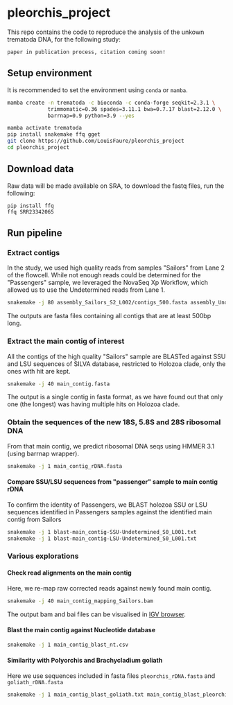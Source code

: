 # pleorchis_project

This repo contains the code to reproduce the analysis of the unkown trematoda DNA, for the following study:

```
paper in publication process, citation coming soon!
```

## Setup environment

It is recommended to set the environment using `conda` or `mamba`.

```bash
mamba create -n trematoda -c bioconda -c conda-forge seqkit=2.3.1 \
             trimmomatic=0.36 spades=3.11.1 bwa=0.7.17 blast=2.12.0 \
             barrnap=0.9 python=3.9 --yes

mamba activate trematoda
pip install snakemake ffq gget
git clone https://github.com/LouisFaure/pleorchis_project
cd pleorchis_project
```

## Download data

Raw data will be made available on SRA, to download the fastq files, run the following:

```
pip install ffq
ffq SRR23342065
```


## Run pipeline

### Extract contigs

In the study, we used high quality reads from samples "Sailors" from Lane 2 of the flowcell. While not enough reads could be determined for the "Passengers" sample, we leveraged the NovaSeq Xp Workflow, which allowed us to use the Undetermined reads from Lane 1.

```bash
snakemake -j 80 assembly_Sailors_S2_L002/contigs_500.fasta assembly_Undetermined_S0_L001/contigs_500.fasta
```

The outputs are fasta files containing all contigs that are at least 500bp long.

### Extract the main contig of interest

All the contigs of the high quality "Sailors" sample are BLASTed against SSU and LSU sequences of SILVA database, restricted to Holozoa clade, only the ones with hit are kept.

```bash
snakemake -j 40 main_contig.fasta 
```
The output is a single contig in fasta format, as we have found out that only one (the longest) was having multiple hits on Holozoa clade.

### Obtain the sequences of the new 18S, 5.8S and 28S ribosomal DNA

From that main contig, we predict ribosomal DNA seqs using HMMER 3.1 (using barrnap wrapper).

```bash
snakemake -j 1 main_contig_rDNA.fasta
```

#### Compare SSU/LSU sequences from "passenger" sample to main contig rDNA

To confirm the identity of Passengers, we BLAST holozoa SSU or LSU sequences identified in Passengers samples against the identified main contig from Sailors

```bash
snakemake -j 1 blast-main_contig-SSU-Undetermined_S0_L001.txt
snakemake -j 1 blast-main_contig-LSU-Undetermined_S0_L001.txt
```

### Various explorations

#### Check read alignments on the main contig

Here, we re-map raw corrected reads against newly found main contig. 

```bash
snakemake -j 40 main_contig_mapping_Sailors.bam
```

The output bam and bai files can be visualised in [IGV browser](http://igv.org/app/).

#### Blast the main contig against Nucleotide database

```bash
snakemake -j 1 main_contig_blast_nt.csv
```

#### Similarity with Polyorchis and Brachycladium goliath

Here we use sequences included in fasta files `pleorchis_rDNA.fasta` and `goliath_rDNA.fasta`

```bash
snakemake -j 1 main_contig_blast_goliath.txt main_contig_blast_pleorchis.txt
```
